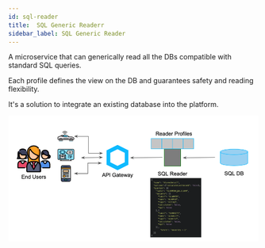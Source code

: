 ```yaml
---
id: sql-reader
title:  SQL Generic Readerr
sidebar_label: SQL Generic Reader
---
```

A microservice that can generically read all the DBs compatible with standard SQL queries.

Each profile defines the view on the DB and guarantees safety and reading flexibility.

It's a solution to integrate an existing database into the platform.

![SQL Reader Schema](img/sql-reader.png)
